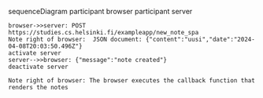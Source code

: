 sequenceDiagram
    participant browser
    participant server

    browser->>server: POST https://studies.cs.helsinki.fi/exampleapp/new_note_spa
    Note right of browser:  JSON document: {"content":"uusi","date":"2024-04-08T20:03:50.496Z"}
    activate server
    server-->>browser: {"message":"note created"}
    deactivate server

    Note right of browser: The browser executes the callback function that renders the notes